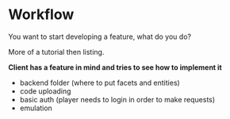 # Workflow

You want to start developing a feature, what do you do?

More of a tutorial then listing.

**Client has a feature in mind and tries to see how to implement it**

- backend folder (where to put facets and entities)
- code uploading
- basic auth (player needs to login in order to make requests)
- emulation
